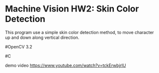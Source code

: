 # Machine Vision HW2: Skin Color Detection

This program use a simple skin color detection method, to move character up and down along vertical direction. 

#OpenCV 3.2

#C

demo video
https://www.youtube.com/watch?v=tckErwbjrlU

